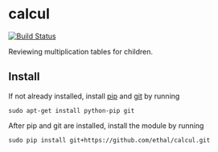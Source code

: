 # calcul
[![Build Status](https://travis-ci.org/Ethal/calcul.svg?branch=master)](https://travis-ci.org/Ethal/calcul)


Reviewing multiplication tables for children.

## Install ##

If not already installed, install [pip](https://pypi.python.org/pypi/pip) and [git](https://git-scm.com/) by running

`sudo apt-get install python-pip git`

After pip and git are installed, install the module by running

`sudo pip install git+https://github.com/ethal/calcul.git`
